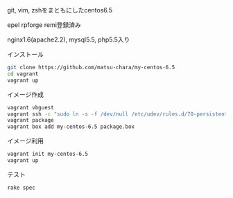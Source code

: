 git, vim, zshをまともにしたcentos6.5

epel rpforge remi登録済み

nginx1.6(apache2.2), mysql5.5, php5.5入り

インストール
```sh
git clone https://github.com/matsu-chara/my-centos-6.5
cd vagrant
vagrant up
```

イメージ作成
```sh
vagrant vbguest
vagrant ssh -c "sudo ln -s -f /dev/null /etc/udev/rules.d/70-persistent-net.rules"
vagrant package
vagrant box add my-centos-6.5 package.box
```

イメージ利用
```sh
vagrant init my-centos-6.5
vagrant up
```

テスト
```sh
rake spec
```
